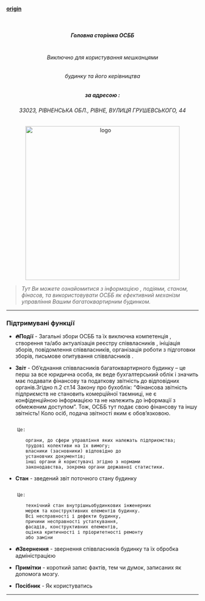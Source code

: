 #### [origin](https://osbb-44.vercel.app/#/)

<h5 align="center">
  <br>
     <div class="row flex-center">
       <div class="home-logo-200"></div>
     </div>
  <br>
      Головна сторінка ОСББ
  <br>
  <br>
</h5>

<h6 align="center">Виключно для користування мешканцями </h6>
<h6 align="center">  будинку та його керівництва</h6>
 <h5 align="center">  за адресою : </h5>
<h6 align="center">33023, РІВНЕНСЬКА ОБЛ., РІВНЕ, ВУЛИЦЯ ГРУШЕВСЬКОГО, 44 </h6>
<p align="center"><img src="/img/pages/home/house.jpg" alt="logo" width="404"></p>

> *Тут Ви можете ознайомитися з інформацією , 
> подіями, станом, фінасов, та використовувати ОСББ 
> як ефективний механізм управління Вашим багатоквартирним будинком.*

------

### Підтримувані функції

 * **🔥Події** - Загальні збори ОСББ та їх виключна компетенція , створення та/або актуалізація реєстру співвласників , ініціація зборів, повідомлення співвласників, організація роботи з підготовки зборів, письмове опитування співвласників .

    

 * **Звіт** - Об’єднання співвласників багатоквартирного будинку – це перш за все юридична особа, як веде бухгалтерський облік і значить має подавати фінансову та податкову звітність до відповідних органів.Згідно п.2 ст.14 Закону про бухоблік: “Фінансова звітність підприємств не становить комерційної таємниці, не є конфіденційною інформацією та не належить до інформації з обмеженим доступом”. Тож, ОСББ тут подає свою фінансову та іншу звітність!
 Коло осіб, подача звітності яким є обов’язковою.

```text
      
    Це:

       органи, до сфери управління яких належать підприємства;    
       трудові колективи на їх вимогу; 
       власники (засновники) відповідно до
       установчих документів;    
       інші органи й користувачі згідно з нормами
       законодавства, зокрема органи державної статистики.

```

* **Стан** -  зведений звіт поточного стану будинку

```text
      
	Це:

       технічний стан внутрішньобудинкових інженерних 
       мереж та конструктивних елементів будинку.
       Всі несправності і дефекти будинку, 
       причини несправності устаткування, 
       фасадів, конструктивних елементів, 
       оцінка критичності і пріоритетності ремонту 
       або заміни 

```

 * **🔥Звернення** - звернення співвласників будинку та їх обробка адміністрацією

   

 * **Примітки** - короткий запис фактів, тем чи думок, записаних як допомога мозгу.

   

 * **Посібник** - Як користуватись

------
